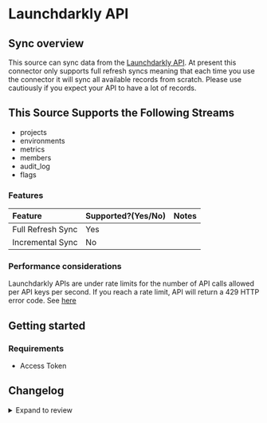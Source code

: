 # Launchdarkly API

## Sync overview

This source can sync data from the [Launchdarkly API](https://apidocs.launchdarkly.com/#section/Overview). At present this connector only supports full refresh syncs meaning that each time you use the connector it will sync all available records from scratch. Please use cautiously if you expect your API to have a lot of records.

## This Source Supports the Following Streams

- projects
- environments
- metrics
- members
- audit_log
- flags

### Features

| Feature           | Supported?\(Yes/No\) | Notes |
| :---------------- | :------------------- | :---- |
| Full Refresh Sync | Yes                  |       |
| Incremental Sync  | No                   |       |

### Performance considerations

Launchdarkly APIs are under rate limits for the number of API calls allowed per API keys per second. If you reach a rate limit, API will return a 429 HTTP error code. See [here](https://apidocs.launchdarkly.com/#section/Overview/Rate-limiting)

## Getting started

### Requirements

- Access Token

## Changelog

<details>
  <summary>Expand to review</summary>

| Version | Date       | Pull Request                                              | Subject                                        |
| :------ | :--------- | :-------------------------------------------------------- | :--------------------------------------------- |
| 0.2.33 | 2025-08-09 | [64586](https://github.com/airbytehq/airbyte/pull/64586) | Update dependencies |
| 0.2.32 | 2025-08-02 | [64245](https://github.com/airbytehq/airbyte/pull/64245) | Update dependencies |
| 0.2.31 | 2025-07-26 | [63826](https://github.com/airbytehq/airbyte/pull/63826) | Update dependencies |
| 0.2.30 | 2025-07-19 | [63458](https://github.com/airbytehq/airbyte/pull/63458) | Update dependencies |
| 0.2.29 | 2025-07-12 | [63134](https://github.com/airbytehq/airbyte/pull/63134) | Update dependencies |
| 0.2.28 | 2025-07-05 | [62550](https://github.com/airbytehq/airbyte/pull/62550) | Update dependencies |
| 0.2.27 | 2025-06-21 | [61824](https://github.com/airbytehq/airbyte/pull/61824) | Update dependencies |
| 0.2.26 | 2025-06-14 | [61080](https://github.com/airbytehq/airbyte/pull/61080) | Update dependencies |
| 0.2.25 | 2025-05-24 | [60588](https://github.com/airbytehq/airbyte/pull/60588) | Update dependencies |
| 0.2.24 | 2025-05-10 | [59778](https://github.com/airbytehq/airbyte/pull/59778) | Update dependencies |
| 0.2.23 | 2025-05-03 | [59295](https://github.com/airbytehq/airbyte/pull/59295) | Update dependencies |
| 0.2.22 | 2025-04-26 | [58765](https://github.com/airbytehq/airbyte/pull/58765) | Update dependencies |
| 0.2.21 | 2025-04-19 | [58208](https://github.com/airbytehq/airbyte/pull/58208) | Update dependencies |
| 0.2.20 | 2025-04-12 | [57699](https://github.com/airbytehq/airbyte/pull/57699) | Update dependencies |
| 0.2.19 | 2025-04-05 | [57035](https://github.com/airbytehq/airbyte/pull/57035) | Update dependencies |
| 0.2.18 | 2025-03-29 | [56708](https://github.com/airbytehq/airbyte/pull/56708) | Update dependencies |
| 0.2.17 | 2025-03-22 | [56018](https://github.com/airbytehq/airbyte/pull/56018) | Update dependencies |
| 0.2.16 | 2025-03-08 | [55462](https://github.com/airbytehq/airbyte/pull/55462) | Update dependencies |
| 0.2.15 | 2025-03-01 | [54772](https://github.com/airbytehq/airbyte/pull/54772) | Update dependencies |
| 0.2.14 | 2025-02-22 | [54293](https://github.com/airbytehq/airbyte/pull/54293) | Update dependencies |
| 0.2.13 | 2025-02-15 | [53825](https://github.com/airbytehq/airbyte/pull/53825) | Update dependencies |
| 0.2.12 | 2025-02-08 | [53263](https://github.com/airbytehq/airbyte/pull/53263) | Update dependencies |
| 0.2.11 | 2025-02-01 | [52722](https://github.com/airbytehq/airbyte/pull/52722) | Update dependencies |
| 0.2.10 | 2025-01-25 | [52247](https://github.com/airbytehq/airbyte/pull/52247) | Update dependencies |
| 0.2.9 | 2025-01-18 | [51840](https://github.com/airbytehq/airbyte/pull/51840) | Update dependencies |
| 0.2.8 | 2025-01-11 | [51181](https://github.com/airbytehq/airbyte/pull/51181) | Update dependencies |
| 0.2.7 | 2024-12-28 | [50604](https://github.com/airbytehq/airbyte/pull/50604) | Update dependencies |
| 0.2.6 | 2024-12-21 | [50104](https://github.com/airbytehq/airbyte/pull/50104) | Update dependencies |
| 0.2.5 | 2024-12-14 | [49642](https://github.com/airbytehq/airbyte/pull/49642) | Update dependencies |
| 0.2.4 | 2024-12-12 | [49257](https://github.com/airbytehq/airbyte/pull/49257) | Update dependencies |
| 0.2.3 | 2024-12-11 | [47856](https://github.com/airbytehq/airbyte/pull/47856) | Starting with this version, the Docker image is now rootless. Please note that this and future versions will not be compatible with Airbyte versions earlier than 0.64 |
| 0.2.2 | 2024-10-28 | [47620](https://github.com/airbytehq/airbyte/pull/47620) | Update dependencies |
| 0.2.1 | 2024-08-16 | [44196](https://github.com/airbytehq/airbyte/pull/44196) | Bump source-declarative-manifest version |
| 0.2.0 | 2024-08-15 | [44135](https://github.com/airbytehq/airbyte/pull/44135) | Refactor connector to manifest-only format |
| 0.1.13 | 2024-08-12 | [43791](https://github.com/airbytehq/airbyte/pull/43791) | Update dependencies |
| 0.1.12 | 2024-08-10 | [43587](https://github.com/airbytehq/airbyte/pull/43587) | Update dependencies |
| 0.1.11 | 2024-08-03 | [43270](https://github.com/airbytehq/airbyte/pull/43270) | Update dependencies |
| 0.1.10 | 2024-07-27 | [42600](https://github.com/airbytehq/airbyte/pull/42600) | Update dependencies |
| 0.1.9 | 2024-07-20 | [42369](https://github.com/airbytehq/airbyte/pull/42369) | Update dependencies |
| 0.1.8 | 2024-07-13 | [41700](https://github.com/airbytehq/airbyte/pull/41700) | Update dependencies |
| 0.1.7 | 2024-07-10 | [41425](https://github.com/airbytehq/airbyte/pull/41425) | Update dependencies |
| 0.1.6 | 2024-07-09 | [41284](https://github.com/airbytehq/airbyte/pull/41284) | Update dependencies |
| 0.1.5 | 2024-07-06 | [40891](https://github.com/airbytehq/airbyte/pull/40891) | Update dependencies |
| 0.1.4 | 2024-06-25 | [40395](https://github.com/airbytehq/airbyte/pull/40395) | Update dependencies |
| 0.1.3 | 2024-06-22 | [40131](https://github.com/airbytehq/airbyte/pull/40131) | Update dependencies |
| 0.1.2 | 2024-06-06 | [39245](https://github.com/airbytehq/airbyte/pull/39245) | [autopull] Upgrade base image to v1.2.2 |
| 0.1.1 | 2024-05-28 | [38694](https://github.com/airbytehq/airbyte/pull/38694) | Make compatible with builder |
| 0.1.0   | 2022-10-30 | [#18660](https://github.com/airbytehq/airbyte/pull/18660) | 🎉 New Source: Launchdarkly API [low-code CDK] |

</details>
